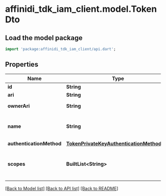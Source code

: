 # affinidi_tdk_iam_client.model.TokenDto

## Load the model package

```dart
import 'package:affinidi_tdk_iam_client/api.dart';
```

## Properties

| Name                     | Type                                                                                    | Description                                                 | Notes |
| ------------------------ | --------------------------------------------------------------------------------------- | ----------------------------------------------------------- | ----- |
| **id**                   | **String**                                                                              | Token Id                                                    |
| **ari**                  | **String**                                                                              | Token ARI                                                   |
| **ownerAri**             | **String**                                                                              | The Token owner's ARI                                       |
| **name**                 | **String**                                                                              | Owner defined Token display name                            |
| **authenticationMethod** | [**TokenPrivateKeyAuthenticationMethodDto**](TokenPrivateKeyAuthenticationMethodDto.md) |                                                             |
| **scopes**               | **BuiltList&lt;String&gt;**                                                             | Scopes that will be assigned to the Token on authentication |

[[Back to Model list]](../README.md#documentation-for-models) [[Back to API list]](../README.md#documentation-for-api-endpoints) [[Back to README]](../README.md)
